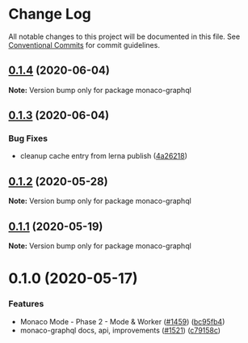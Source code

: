 # Change Log

All notable changes to this project will be documented in this file.
See [Conventional Commits](https://conventionalcommits.org) for commit guidelines.

## [0.1.4](https://github.com/graphql/graphiql/compare/monaco-graphql@0.1.3...monaco-graphql@0.1.4) (2020-06-04)

**Note:** Version bump only for package monaco-graphql

## [0.1.3](https://github.com/graphql/graphiql/compare/monaco-graphql@0.1.2...monaco-graphql@0.1.3) (2020-06-04)

### Bug Fixes

- cleanup cache entry from lerna publish ([4a26218](https://github.com/graphql/graphiql/commit/4a2621808a1aea8b30d5d27b8d86a60bf2b44b01))

## [0.1.2](https://github.com/graphql/graphiql/compare/monaco-graphql@0.1.1...monaco-graphql@0.1.2) (2020-05-28)

**Note:** Version bump only for package monaco-graphql

## [0.1.1](https://github.com/graphql/graphiql/compare/monaco-graphql@0.1.0...monaco-graphql@0.1.1) (2020-05-19)

**Note:** Version bump only for package monaco-graphql

# 0.1.0 (2020-05-17)

### Features

- Monaco Mode - Phase 2 - Mode & Worker ([#1459](https://github.com/graphql/graphiql/issues/1459)) ([bc95fb4](https://github.com/graphql/graphiql/commit/bc95fb46459a4437ff9471ff43c98e1c5c50f51e))
- monaco-graphql docs, api, improvements ([#1521](https://github.com/graphql/graphiql/issues/1521)) ([c79158c](https://github.com/graphql/graphiql/commit/c79158c72e976ab286e7ec3fded7f3e2d24e50d0))
